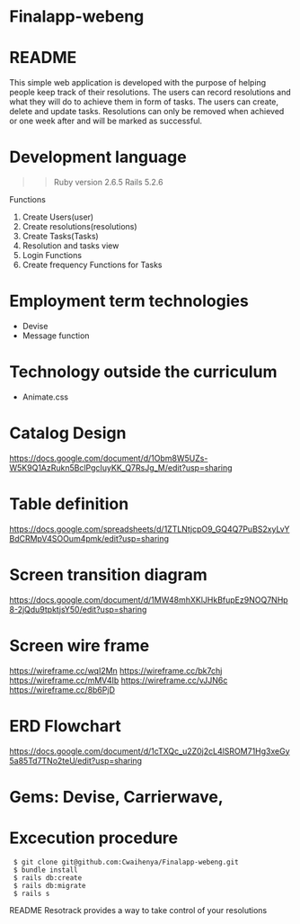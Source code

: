 # Finalapp-webeng
# README

This simple web application is developed with the purpose of helping people keep track of their resolutions. The users can record resolutions and what they will do to achieve them in form of tasks. The users can create, delete and update tasks. Resolutions can only be removed when achieved or one week after and will be marked as successful.  

# Development language

>> Ruby version 2.6.5 Rails 5.2.6
 
Functions
  1. Create Users(user)
  2. Create resolutions(resolutions)
  3. Create Tasks(Tasks)
  4. Resolution and tasks view
  5. Login Functions
  6. Create frequency Functions for Tasks

# Employment term technologies
 - Devise
 - Message function

# Technology outside the curriculum
 - Animate.css

# Catalog Design 
https://docs.google.com/document/d/1Obm8W5UZs-W5K9Q1AzRukn5BclPgcIuyKK_Q7RsJg_M/edit?usp=sharing

# Table definition 
https://docs.google.com/spreadsheets/d/1ZTLNtjcpO9_GQ4Q7PuBS2xyLvYBdCRMpV4SOOum4pmk/edit?usp=sharing
 
# Screen transition diagram
https://docs.google.com/document/d/1MW48mhXKlJHkBfupEz9NOQ7NHp8-2jQdu9tpktjsY50/edit?usp=sharing

# Screen wire frame
https://wireframe.cc/wqI2Mn https://wireframe.cc/bk7chj https://wireframe.cc/mMV4Ib https://wireframe.cc/vJJN6c https://wireframe.cc/8b6PjD

# ERD Flowchart
https://docs.google.com/document/d/1cTXQc_u2Z0j2cL4lSROM71Hg3xeGy5a85Td7TNo2teU/edit?usp=sharing
 
# Gems: Devise, Carrierwave,

# Excecution procedure
```
 $ git clone git@github.com:Cwaihenya/Finalapp-webeng.git
 $ bundle install
 $ rails db:create
 $ rails db:migrate
 $ rails s

```


README Resotrack provides a way to take control of your resolutions
